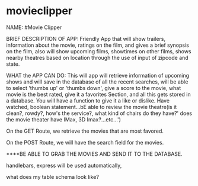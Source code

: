# movieclipper

NAME: #Movie Clipper

BRIEF DESCRIPTION OF APP: Friendly App that will show trailers, information about the movie, ratings on the film, and gives a brief synopsis on the film, also will show upcoming films, showtimes on other films, shows nearby theatres based on location through the use of input of zipcode and state.

WHAT the APP CAN DO: This will app will retrieve information of upcoming shows and will save in the database of all the recent searches, will be able to select 'thumbs up' or 'thumbs down', give a score to the movie, what movie is the best rated, give it a favorites Section, and all this gets stored in a database. You will have a function to give it a like or dislike. Have watched, boolean statement...bE able to review the movie theatre(is it clean?, rowdy?, how's the service?, what kind of chairs do they have?' does the movie theater have IMax, 3D Imax?...etc...')

On the GET Route, we retrieve the movies that are most favored.

On the POST Route, we will have the search field for the movies. 



****BE ABLE TO GRAB THE MOVIES AND SEND IT TO THE DATABASE. 

handlebars, express will be used automatically, 

what does my table schema look like?

